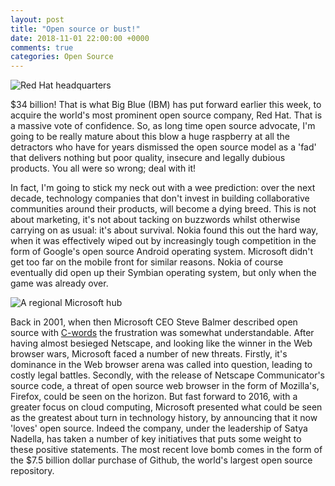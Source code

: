 ```yaml
---
layout: post
title: "Open source or bust!"
date: 2018-11-01 22:00:00 +0000
comments: true
categories: Open Source
---
```

![Red Hat headquarters](https://www.balfourbeattyus.com/Balfour-dev.allata.com/media/content-media/Our%20Work/ProjectImages/Raleigh_RedHatHQ_Gallery6-1280X582.png?ext=.png)

$34 billion! That is what Big Blue (IBM) has put forward earlier this week, to acquire the world's most prominent open source company, Red Hat. That is a massive vote of confidence. So, as long time open source advocate, I'm going to be really mature about this blow a huge raspberry at all the detractors who have for years dismissed the open source model as a 'fad' that delivers nothing but poor quality, insecure and legally dubious products. You all were so wrong; deal with it!

In fact, I'm going to stick my neck out with a wee prediction: over the next decade, technology companies that don't invest in building collaborative communities around their products, will become a dying breed. This is not about marketing, it's not about tacking on buzzwords whilst otherwise carrying on as usual: it's about survival. Nokia found this out the hard way, when it was effectively wiped out by increasingly tough competition in the form of Google's open source Android operating system. Microsoft  didn't get too far on the mobile front for similar reasons. Nokia of course eventually did open up their Symbian operating system, but only when the game was already over.

![A regional Microsoft hub](https://pixabay.com/get/e835b00e20f3073ed1584d05fb0938c9bd22ffd41cb5104396f4c57ca7/building-1011876_1280.jpg?attachment)

Back in 2001, when then Microsoft CEO Steve Balmer described open source with [C-words](https://www.zdnet.com/article/ballmer-i-may-have-called-linux-a-cancer-but-now-i-love-it/) the frustration was somewhat understandable. After having almost besieged Netscape, and looking like the winner in the Web browser wars, Microsoft faced a number of new threats. Firstly, it's dominance in the Web browser arena was called into question, leading to costly legal battles. Secondly, with the release of Netscape Communicator's source code, a threat of open source web browser in the form of Mozilla's, Firefox, could be seen on the horizon. But fast forward to 2016, with a greater focus on cloud computing, Microsoft presented what could be seen as the greatest about turn in technology history, by announcing that it now 'loves' open source. Indeed the company, under the leadership of Satya Nadella, has taken a number of key initiatives that puts some weight to these positive statements. The most recent love bomb comes in the form of the $7.5 billion dollar purchase of Github, the world's largest open source repository.





